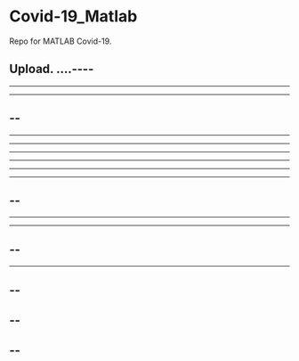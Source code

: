 # Covid-19_Matlab

Repo for MATLAB Covid-19.

Upload.
....----
----
----------
----------
--
----
----------
---------
---------
------------
------
-------
--
----
----
----
--
----
------
--
--
--
--
--
----

